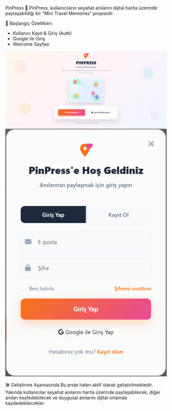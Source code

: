 PinPress 🧭
PinPress, kullanıcıların seyahat anılarını dijital harita üzerinde paylaşabildiği bir "Mini Travel Memories" projesidir.

🚀 Başlangıç Özellikleri

- Kullanıcı Kayıt & Giriş (Auth)
- Google ile Giriş
- Welcome Sayfası

![Giriş Sayfası](public/img/welcome-page/welcome.png)
![Kayıt Sayfası](public/img/welcome-page/login.png)


🛠️ Geliştirme Aşamasında
Bu proje halen aktif olarak geliştirilmektedir.
Yakında kullanıcılar seyahat anılarını harita üzerinde paylaşabilecek, diğer anıları keşfedebilecek ve duygusal anılarını dijital ortamda kaydedebilecekler.
